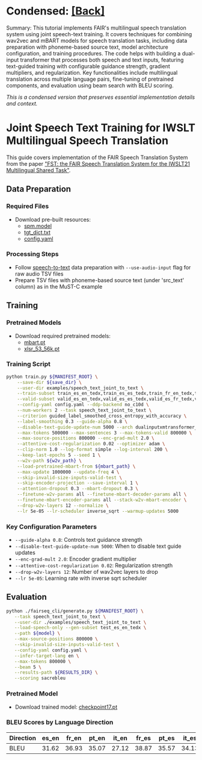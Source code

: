 # Condensed: [[Back]](..)

Summary: This tutorial implements FAIR's multilingual speech translation system using joint speech-text training. It covers techniques for combining wav2vec and mBART models for speech translation tasks, including data preparation with phoneme-based source text, model architecture configuration, and training procedures. The code helps with building a dual-input transformer that processes both speech and text inputs, featuring text-guided training with configurable guidance strength, gradient multipliers, and regularization. Key functionalities include multilingual translation across multiple language pairs, fine-tuning of pretrained components, and evaluation using beam search with BLEU scoring.

*This is a condensed version that preserves essential implementation details and context.*

# Joint Speech Text Training for IWSLT Multilingual Speech Translation

This guide covers implementation of the FAIR Speech Translation System from the paper ["FST: the FAIR Speech Translation System for the IWSLT21 Multilingual Shared Task"](https://arxiv.org/pdf/2107.06959.pdf).

## Data Preparation

### Required Files
- Download pre-built resources:
  - [spm.model](https://dl.fbaipublicfiles.com/joint_speech_text_4_s2t/iwslt/iwslt_data/spm.model)
  - [tgt_dict.txt](https://dl.fbaipublicfiles.com/joint_speech_text_4_s2t/iwslt/iwslt_data/dict.txt)
  - [config.yaml](https://dl.fbaipublicfiles.com/joint_speech_text_4_s2t/iwslt/iwslt_data/config.yaml)

### Processing Steps
- Follow [speech-to-text](https://github.com/pytorch/fairseq/blob/main/examples/speech_to_text/docs/mtedx_example.md) data preparation with `--use-audio-input` flag for raw audio TSV files
- Prepare TSV files with phoneme-based source text (under 'src_text' column) as in the MuST-C example

## Training

### Pretrained Models
- Download required pretrained models:
  - [mbart.pt](https://dl.fbaipublicfiles.com/joint_speech_text_4_s2t/iwslt/iwslt_data/mbart.pt)
  - [xlsr_53_56k.pt](https://dl.fbaipublicfiles.com/joint_speech_text_4_s2t/iwslt/iwslt_data/xlsr_53_56k.pt)

### Training Script
```bash
python train.py ${MANIFEST_ROOT} \
    --save-dir ${save_dir} \
    --user-dir examples/speech_text_joint_to_text \
    --train-subset train_es_en_tedx,train_es_es_tedx,train_fr_en_tedx,train_fr_es_tedx,train_fr_fr_tedx,train_it_it_tedx,train_pt_en_tedx,train_pt_pt_tedx \
    --valid-subset valid_es_en_tedx,valid_es_es_tedx,valid_es_fr_tedx,valid_es_it_tedx,valid_es_pt_tedx,valid_fr_en_tedx,valid_fr_es_tedx,valid_fr_fr_tedx,valid_fr_pt_tedx,valid_it_en_tedx,valid_it_es_tedx,valid_it_it_tedx,valid_pt_en_tedx,valid_pt_es_tedx,valid_pt_pt_tedx \
    --config-yaml config.yaml --ddp-backend no_c10d \
    --num-workers 2 --task speech_text_joint_to_text \
    --criterion guided_label_smoothed_cross_entropy_with_accuracy \
    --label-smoothing 0.3 --guide-alpha 0.8 \
    --disable-text-guide-update-num 5000 --arch dualinputxmtransformer_base \
    --max-tokens 500000 --max-sentences 3 --max-tokens-valid 800000 \
    --max-source-positions 800000 --enc-grad-mult 2.0 \
    --attentive-cost-regularization 0.02 --optimizer adam \
    --clip-norm 1.0 --log-format simple --log-interval 200 \
    --keep-last-epochs 5 --seed 1 \
    --w2v-path ${w2v_path} \
    --load-pretrained-mbart-from ${mbart_path} \
    --max-update 1000000 --update-freq 4 \
    --skip-invalid-size-inputs-valid-test \
    --skip-encoder-projection --save-interval 1 \
    --attention-dropout 0.3 --mbart-dropout 0.3 \
    --finetune-w2v-params all --finetune-mbart-decoder-params all \
    --finetune-mbart-encoder-params all --stack-w2v-mbart-encoder \
    --drop-w2v-layers 12 --normalize \
    --lr 5e-05 --lr-scheduler inverse_sqrt --warmup-updates 5000
```

### Key Configuration Parameters
- `--guide-alpha 0.8`: Controls text guidance strength
- `--disable-text-guide-update-num 5000`: When to disable text guide updates
- `--enc-grad-mult 2.0`: Encoder gradient multiplier
- `--attentive-cost-regularization 0.02`: Regularization strength
- `--drop-w2v-layers 12`: Number of wav2vec layers to drop
- `--lr 5e-05`: Learning rate with inverse sqrt scheduler

## Evaluation

```bash
python ./fairseq_cli/generate.py ${MANIFEST_ROOT} \
   --task speech_text_joint_to_text \
   --user-dir ./examples/speech_text_joint_to_text \
   --load-speech-only --gen-subset test_es_en_tedx \
   --path ${model} \
   --max-source-positions 800000 \
   --skip-invalid-size-inputs-valid-test \
   --config-yaml config.yaml \
   --infer-target-lang en \
   --max-tokens 800000 \
   --beam 5 \
   --results-path ${RESULTS_DIR} \
   --scoring sacrebleu
```

### Pretrained Model
- Download trained model: [checkpoint17.pt](https://dl.fbaipublicfiles.com/joint_speech_text_4_s2t/iwslt/iwslt_data/checkpoint17.pt)

### BLEU Scores by Language Direction
| Direction | es_en | fr_en | pt_en | it_en | fr_es | pt_es | it_es | es_es | fr_fr | pt_pt | it_it |
|-----------|-------|-------|-------|-------|-------|-------|-------|-------|-------|-------|-------|
| BLEU      | 31.62 | 36.93 | 35.07 | 27.12 | 38.87 | 35.57 | 34.13 | 74.59 | 74.64 | 70.84 | 69.76 |